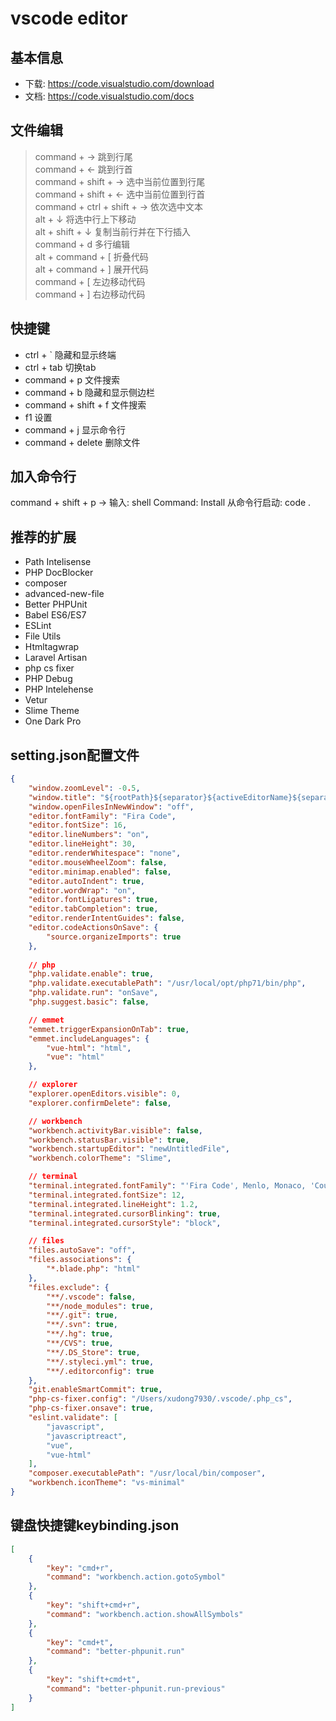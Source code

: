 vscode editor
================

## 基本信息
* 下载: https://code.visualstudio.com/download
* 文档: https://code.visualstudio.com/docs


## 文件编辑

> command + → 跳到行尾  
> command + ← 跳到行首  
> command + shift + → 选中当前位置到行尾  
> command + shift + ← 选中当前位置到行首  
> command + ctrl + shift + → 依次选中文本  
> alt + ↓  将选中行上下移动  
> alt + shift + ↓ 复制当前行并在下行插入  
> command + d 多行编辑  
> alt + command + [ 折叠代码  
> alt + command + ] 展开代码  
> command + [ 左边移动代码  
> command + ] 右边移动代码 

## 快捷键

* ctrl + ` 隐藏和显示终端  
* ctrl + tab 切换tab  
* command + p 文件搜索  
* command + b 隐藏和显示侧边栏  
* command + shift + f 文件搜索  
* f1 设置  
* command + j 显示命令行  
* command + delete 删除文件

## 加入命令行
command + shift + p -> 输入: shell Command: Install
从命令行启动: code .

## 推荐的扩展
* Path Intelisense
* PHP DocBlocker
* composer
* advanced-new-file
* Better PHPUnit
* Babel ES6/ES7
* ESLint
* File Utils
* Htmltagwrap
* Laravel Artisan
* php cs fixer
* PHP Debug
* PHP Intelehense
* Vetur
* Slime Theme
* One Dark Pro

## setting.json配置文件
```json
{
    "window.zoomLevel": -0.5,
    "window.title": "${rootPath}${separator}${activeEditorName}${separator}${activeEditorShort}",
    "window.openFilesInNewWindow": "off",
    "editor.fontFamily": "Fira Code",
    "editor.fontSize": 16,
    "editor.lineNumbers": "on",
    "editor.lineHeight": 30,
    "editor.renderWhitespace": "none",
    "editor.mouseWheelZoom": false,
    "editor.minimap.enabled": false,
    "editor.autoIndent": true,
    "editor.wordWrap": "on",
    "editor.fontLigatures": true,
    "editor.tabCompletion": true,
    "editor.renderIntentGuides": false,
    "editor.codeActionsOnSave": {
        "source.organizeImports": true
    },
    
    // php
    "php.validate.enable": true,
    "php.validate.executablePath": "/usr/local/opt/php71/bin/php",
    "php.validate.run": "onSave",
    "php.suggest.basic": false,

    // emmet
    "emmet.triggerExpansionOnTab": true,
    "emmet.includeLanguages": {
        "vue-html": "html",
        "vue": "html"
    },

    // explorer
    "explorer.openEditors.visible": 0,
    "explorer.confirmDelete": false,

    // workbench
    "workbench.activityBar.visible": false,
    "workbench.statusBar.visible": true,
    "workbench.startupEditor": "newUntitledFile",
    "workbench.colorTheme": "Slime",

    // terminal
    "terminal.integrated.fontFamily": "'Fira Code', Menlo, Monaco, 'Courier New', monospace",
    "terminal.integrated.fontSize": 12,
    "terminal.integrated.lineHeight": 1.2,
    "terminal.integrated.cursorBlinking": true,
    "terminal.integrated.cursorStyle": "block",

    // files
    "files.autoSave": "off",
    "files.associations": {
        "*.blade.php": "html"
    },
    "files.exclude": {
        "**/.vscode": false,
        "**/node_modules": true,
        "**/.git": true,
        "**/.svn": true,
        "**/.hg": true,
        "**/CVS": true,
        "**/.DS_Store": true,
        "**/.styleci.yml": true,
        "**/.editorconfig": true
    },
    "git.enableSmartCommit": true,
    "php-cs-fixer.config": "/Users/xudong7930/.vscode/.php_cs",
    "php-cs-fixer.onsave": true,
    "eslint.validate": [
        "javascript",
        "javascriptreact",
        "vue",
        "vue-html"
    ],
    "composer.executablePath": "/usr/local/bin/composer",
    "workbench.iconTheme": "vs-minimal"
}
```


## 键盘快捷键keybinding.json
```json
[
    {
        "key": "cmd+r",
        "command": "workbench.action.gotoSymbol"
    },
    {
        "key": "shift+cmd+r",
        "command": "workbench.action.showAllSymbols"
    },
    {
        "key": "cmd+t",
        "command": "better-phpunit.run"
    },
    {
        "key": "shift+cmd+t",
        "command": "better-phpunit.run-previous"
    }
]
```
